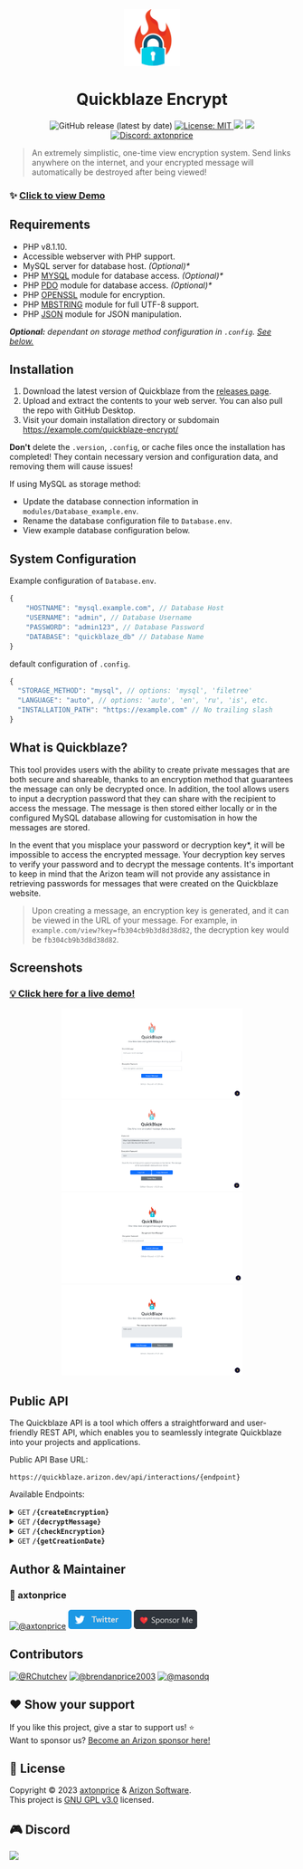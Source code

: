 <div align="center">
  <img alt="Quickblaze Logo" src=".github/images/logo.png"></img>
</div>
<h1 align="center">
  Quickblaze Encrypt
</h1>

<p align="center">
  <img alt="GitHub release (latest by date)" src="https://img.shields.io/github/v/release/arizon-dev/quickblaze-encrypt?label=Version">
  <a href="https://github.com/arizon-dev/quickblaze-encrypt/blob/main/LICENSE" target="_blank">
    <img alt="License: MIT" src="https://img.shields.io/badge/License-MIT-yellow.svg" />
  </a>
  <a href="https://www.codacy.com/gh/arizon-dev/quickblaze-encrypt/dashboard?utm_source=github.com&amp;utm_medium=referral&amp;utm_content=arizon-dev/quickblaze-encrypt&amp;utm_campaign=Badge_Grade"><img src="https://app.codacy.com/project/badge/Grade/3d4571a7a1a34c548bce562c16ba1221"/></a>
  <a href="https://github.com/arizon-dev/quickblaze-encrypt/actions/workflows/codacy.yml"><img src="https://github.com/arizon-dev/quickblaze-encrypt/actions/workflows/codacy.yml/badge.svg"/></a>
  <a href="https://arizon.dev?discord" target="_blank">
    <img alt="Discord: axtonprice" src="https://discord.com/api/guilds/826239258590969897/widget.png?style=shield" />
  </a>
</p>

> An extremely simplistic, one-time view encryption system. Send links anywhere on the internet, and your encrypted message will automatically be destroyed after being viewed!

### ✨ [Click to view Demo](https://quickblaze.arizon.dev)

## Requirements

- PHP v8.1.10.
- Accessible webserver with PHP support.
- MySQL server for database host. *(Optional)\**
- PHP [MYSQL](http://php.net/manual/en/book.mysql.php) module for database access. *(Optional)\**
- PHP [PDO](http://php.net/manual/en/book.pdo.php) module for database access. *(Optional)\**
- PHP [OPENSSL](http://php.net/manual/en/book.openssl.php) module for encryption.
- PHP [MBSTRING](http://php.net/manual/en/book.mbstring.php) module for full UTF-8 support.
- PHP [JSON](http://php.net/manual/en/book.json.php) module for JSON manipulation.

***Optional:** dependant on storage method configuration in `.config`. [See below.](https://github.com/arizon-dev/quickblaze-encrypt/#system-configuration)*

## Installation

1. Download the latest version of Quickblaze from the [releases page](https://github.com/arizon-dev/quickblaze-encrypt/releases).
2. Upload and extract the contents to your web server. You can also pull the repo with GitHub Desktop.
3. Visit your domain installation directory or subdomain <https://example.com/quickblaze-encrypt/>

**Don't** delete the `.version`, `.config`, or cache files once the installation has completed! They contain necessary version and configuration data, and removing them will cause issues!

If using MySQL as storage method:

- Update the database connection information in `modules/Database_example.env`.
- Rename the database configuration file to `Database.env`.
- View example database configuration below.

## System Configuration

Example configuration of `Database.env`.

```js
{
    "HOSTNAME": "mysql.example.com", // Database Host
    "USERNAME": "admin", // Database Username
    "PASSWORD": "admin123", // Database Password
    "DATABASE": "quickblaze_db" // Database Name
}
```

 default configuration of `.config`.

```js
{ 
  "STORAGE_METHOD": "mysql", // options: 'mysql', 'filetree'
  "LANGUAGE": "auto", // options: 'auto', 'en', 'ru', 'is', etc.
  "INSTALLATION_PATH": "https://example.com" // No trailing slash
}
```

## What is Quickblaze?

This tool provides users with the ability to create private messages that are both secure and shareable, thanks to an encryption method that guarantees the message can only be decrypted once. In addition, the tool allows users to input a decryption password that they can share with the recipient to access the message. The message is then stored either locally or in the configured MySQL database allowing for customisation in how the messages are stored.

In the event that you misplace your password or decryption key*, it will be impossible to access the encrypted message. Your decryption key serves to verify your password and to decrypt the message contents. It's important to keep in mind that the Arizon team will not provide any assistance in retrieving passwords for messages that were created on the Quickblaze website.

> Upon creating a message, an encryption key is generated, and it can be viewed in the URL of your message. For example, in `example.com/view?key=fb304cb9b3d8d38d82`, the decryption key would be `fb304cb9b3d8d38d82`.

## Screenshots
### [💡 Click here for a live demo!](https://quickblaze.arizon.dev)

<div align="center">
  <img height="160" src=".github/images/screenshots/lightmode-1.png">
  <img height="160" src=".github/images/screenshots/lightmode-2.png">
  <img height="160" src=".github/images/screenshots/lightmode-3.png">
  <img height="160" src=".github/images/screenshots/lightmode-4.png">
</div>
  
## Public API

The Quickblaze API is a tool which offers a straightforward and user-friendly REST API, which enables you to seamlessly integrate Quickblaze into your projects and applications.

Public API Base URL:

```
https://quickblaze.arizon.dev/api/interactions/{endpoint}
```

Available Endpoints:

<details>
 <summary><code>GET</code> <code><b>/{createEncryption}</b></code></summary>

##### Parameters

> | name |  type     | data type      | description        |
> |------|-----------|----------------|--------------------|
> | `data` | required | string | The plain string message to be encrypted. |
> | `password` | required | string | The password to use to allow users to decrypt the message. |

##### Responses

> |  object  | value |
> |---------------|----------|
> | `response_code`|200 |
> | `data`| `message, encryption_key, password` |
> | `request_header`| `timestamp, ip, user_agent`|

##### Example cURL

> ```bash
> curl -X GET -H "Content-Type: application/json" http://quickblaze.arizon.dev/api/interactions/createEncryption?data=HelloWorld&password=1234
> ```
</details>
<details>
 <summary><code>GET</code> <code><b>/{decryptMessage}</b></code></summary>

##### Parameters

> | name |  type     | data type      | description        |
> |------|-----------|----------------|--------------------|
> | `key` | required | string | The encryption key used to specify the message. |
> | `password` | required | string | The valid password to use to decrypt the message. |

##### Responses

> |  object  | value |
> |---------------|----------|
> | `response_code`|200 |
> | `data`| `message, decrypted_contents, key, password` |
> | `request_header`| `timestamp,` `ip,` `user_agent`|

##### Example cURL

> ```bash
> curl -X GET -H "Content-Type: application/json" http://quickblaze.arizon.dev/api/interactions/decryptMessage?key=4b6d76205bc1dda9ee7&password=1234
> ```

</details>
<details>
 <summary><code>GET</code> <code><b>/{checkEncryption}</b></code></summary>

##### Parameters

> | name |  type     | data type      | description        |
> |------|-----------|----------------|--------------------|
> | `key` | required | string | The encryption key used to check if the message exists. |

##### Responses

> |  object  | value |
> |---------------|----------|
> | `response_code`|200 |
> | `data`| `message,` `message_exists,` `key` |
> | `request_header`| `timestamp,` `ip,` `user_agent`|

##### Example cURL

> ```bash
> curl -X GET -H "Content-Type: application/json" http://quickblaze.arizon.dev/api/interactions/checkEncryption?key=4b6d76205bc1dda9ee7
> ```

</details>
<details>
 <summary><code>GET</code> <code><b>/{getCreationDate}</b></code></summary>

##### Parameters

> | name |  type     | data type      | description        |
> |------|-----------|----------------|--------------------|
> | `key` | required | string | The encryption key used to fetch the message creation date. |

##### Responses

> |  object  | value |
> |---------------|----------|
> | `response_code`|200 |
> | `data`| `message,` `date_created,` `key` |
> | `request_header`| `timestamp,` `ip,` `user_agent`|

##### Example cURL

> ```bash
> curl -X GET -H "Content-Type: application/json" http://quickblaze.arizon.dev/api/interactions/getCreationDate?key=4b6d76205bc1dda9ee7
> ```

</details>

## Author & Maintainer
### 🙍 axtonprice
[![@axtonprice](https://avatars.githubusercontent.com/u/37771600?s=48&v=4)](https://github.com/axtonprice)
[![Twitter](./.github/images/assets/twitter-button.png)](https://twitter.com/axtonprice)
[![Sponsor Me](./.github/images/assets/sponsor-button.png)](https://github.com/sponsors/axtonprice)

## Contributors
[![@RChutchev](https://avatars.githubusercontent.com/u/11131666?s=48&v=4)](https://github.com/RChutchev)
[![@brendanprice2003](https://avatars.githubusercontent.com/u/56489848?s=48&v=4)](https://github.com/brendanprice2003)
[![@masondq](https://avatars.githubusercontent.com/u/86250349?s=48&v=4)](https://github.com/masondq)

## ❤️ Show your support

If you like this project, give a star to support us! ⭐️<br>
Want to sponsor us? [Become an Arizon sponsor here!](https://github.com/sponsorships/arizon-dev)

## 📝 License

Copyright © 2023 [axtonprice](https://github.com/axtonprice) & [Arizon Software](https://github.com/arizon-dev).<br />
This project is [GNU GPL v3.0](https://github.com/arizon-dev/quickblaze-encrypt/LICENSE.txt) licensed.

## 🎮 Discord
<a href="https://discord.gg/dP3MuBATGc"><img src="https://discord.com/api/guilds/826239258590969897/widget.png?style=banner3" width="270"/></a>
<!-- end: README.md -->